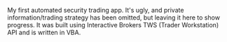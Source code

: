 My first automated security trading app. It's ugly, and private information/trading strategy has been omitted, but leaving it here to show progress. It was built using Interactive Brokers TWS (Trader Workstation) API and is written in VBA.
